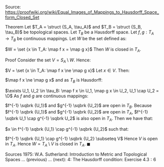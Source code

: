 # 

Source: https://proofwiki.org/wiki/Equal_Images_of_Mappings_to_Hausdorff_Space_form_Closed_Set

Theorem
Let $T_A = \struct {S_A, \tau_A}$ and $T_B = \struct {S_B, \tau_B}$ be topological spaces.
Let $T_B$ be a Hausdorff space.
Let $f, g: T_A \to T_B$ be continuous mappings.
Let $W$ be the set defined as:

$W = \set {x \in T_A: \map f x = \map g x}$
Then $W$ is closed in $T_A$.


Proof
Consider the set $V = S_A \setminus W$.
Hence:

$V = \set {x \in T_A: \map f x \ne \map g x}$
Let $x \in V$.
Then:

$\map f x \ne \map g x$
and as $T_B$ is Hausdorff:

$\exists U_1, U_2 \in \tau_B: \map f x \in U_1, \map g x \in U_2, U_1 \cap U_2 = \O$
As $f$ and $g$ are continuous mappings:

$f^{-1} \sqbrk {U_1}$ and $g^{-1} \sqbrk {U_2}$ are open in  $T_B$.
Because $f^{-1} \sqbrk {U_1}$ and $g^{-1} \sqbrk {U_2}$ are open in $T_A$, $f^{-1} \sqbrk U_1 \cap g^{-1} \sqbrk U_2$ is also open in $T_A$.
Then we have that:

$x \in f^{-1} \sqbrk {U_1} \cap g^{-1} \sqbrk {U_2}$
such that:

$f^{-1} \sqbrk {U_1} \cap g^{-1} \sqbrk {U_2} \subseteq V$
Hence $V$ is open in $T_A$.
Hence $W = T_A \setminus V$ is closed in $T_A$.
$\blacksquare$


Sources
1975: W.A. Sutherland: Introduction to Metric and Topological Spaces ... (previous) ... (next): $4$: The Hausdorff condition: Exercise $4.3: 6$




